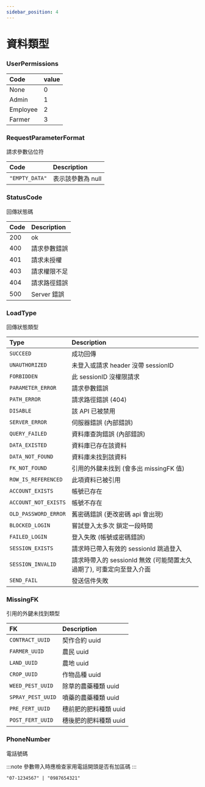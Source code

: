 ```yaml
---
sidebar_position: 4
---
```



# 資料類型


### UserPermissions
| Code | value |
| :------ | :------ |
| None | 0 |
| Admin | 1 |
| Employee | 2 |
| Farmer | 3 |


### RequestParameterFormat
請求參數佔位符

| Code | Description |
| :------ | :------ |
| `"EMPTY_DATA"` | 表示該參數為 null |


### StatusCode
回傳狀態碼

| Code | Description |
| :------ | :------ |
| 200 | ok |
| 400 | 請求參數錯誤 |
| 401 | 請求未授權 |
| 403 | 請求權限不足 |
| 404 | 請求路徑錯誤 |
| 500 | Server 錯誤 |


### LoadType
回傳狀態類型

| Type | Description |
| :------ | :------ |
| `SUCCEED` | 成功回傳 |
| `UNAUTHORIZED` | 未登入或請求 header 沒帶 sessionID |
| `FORBIDDEN` | 此 sessionID 沒權限請求 |
| `PARAMETER_ERROR` | 請求參數錯誤 |
| `PATH_ERROR` | 請求路徑錯誤 (404) |
| `DISABLE` | 該 API 已被禁用 |
| `SERVER_ERROR` | 伺服器錯誤 (內部錯誤) |
| `QUERY_FAILED` | 資料庫查詢錯誤 (內部錯誤) |
| `DATA_EXISTED` | 資料庫已存在該資料 |
| `DATA_NOT_FOUND` | 資料庫未找到該資料 |
| `FK_NOT_FOUND` | 引用的外鍵未找到 (會多出 missingFK 值) |
| `ROW_IS_REFERENCED` | 此項資料已被引用 |
| `ACCOUNT_EXISTS` | 帳號已存在 |
| `ACCOUNT_NOT_EXISTS` | 帳號不存在 |
| `OLD_PASSWORD_ERROR` | 舊密碼錯誤  (更改密碼 api 會出現) |
| `BLOCKED_LOGIN` | 嘗試登入太多次 鎖定一段時間 |
| `FAILED_LOGIN` | 登入失敗 (帳號或密碼錯誤) |
| `SESSION_EXISTS` | 請求時已帶入有效的 sessionId 跳過登入 |
| `SESSION_INVALID` | 請求時帶入的 sessionId 無效 (可能閒置太久過期了), 可重定向至登入介面 |
| `SEND_FAIL` | 發送信件失敗 |


### MissingFK
引用的外鍵未找到類型

| FK | Description |
| :------ | :------ |
| `CONTRACT_UUID` | 契作合約 uuid |
| `FARMER_UUID` | 農民 uuid |
| `LAND_UUID` | 農地 uuid |
| `CROP_UUID` | 作物品種 uuid |
| `WEED_PEST_UUID` | 除草的農藥種類 uuid |
| `SPRAY_PEST_UUID` | 噴藥的農藥種類 uuid |
| `PRE_FERT_UUID` | 穗前肥的肥料種類 uuid |
| `POST_FERT_UUID` | 穗後肥的肥料種類 uuid |


### PhoneNumber
電話號碼

:::note
參數帶入時應檢查家用電話開頭是否有加區碼
:::

```
"07-1234567" | "0987654321"
```